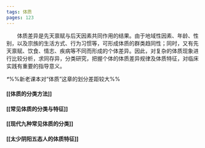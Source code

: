 ```yaml
---
tags: 体质
pages: 123
---
```

&emsp;&emsp;体质差异是先天禀赋与后天因素共同作用的结果。由于地域性因素、年龄、性别，以及宗族的生活方式、行为习惯等，可形成体质的群类趋同性；同时，又有先天禀赋、饮食、情志、疾病等不同而形成的个体差异。因此，对复杂的体质现象进行比较分析，求同存异，分类研究，把握个体的体质差异规律及体质特征，对临床实践有重要的指导意义。

<dfn>\*</dfn>%%新老课本对“体质”这章的划分差距较大%%
#### [[体质的分类方法]]
#### [[常见体质的分类与特征]]
#### [[现代九种常见体质的分类]]
#### [[太少阴阳五态人的体质特征]]